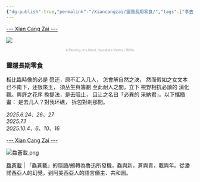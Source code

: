 ```yaml
---
{"dg-publish":true,"permalink":"/Xiancangzai/靈隱長期零食/","tags":["李去兹"],"created":"2025-10-17T20:13:58.056+08:00"}
---
```



<div class="splitline"><a href="https://www.xiancangzai.com/">--- Xian Cang Zai ---</a></div>

![](https://franpritchett.com/00routesdata/1600_1699/tantra/tantra2/tantra2.jpg)


<p style="text-align:center;color:#999ea2;font-size:0.6em;">A Painting of a Hand, Hastakara Yantra | 1800s</p>

### 靈隱長期零食

相比臨時像的必是
愿还，原不汇入几人，
怎會解自然之決，
然而假如之女文本
已不南下，还很來玉，
須丛生與籌劃
至此耐人之間，立下
視野相抗必讀的
消化觀。興許之花序
換提法，是去阻止，
且让之名曰「必異的
采納君」。以下攜插畫：
是去几人？對我环礁，
拆包對剎那間。

<cite>2025.6.24、26、27<br>2025.7.1<br>2025.10.4、6、10、16</cite>

<div class="splitline"><a href="https://www.xiancangzai.com/">--- Xian Cang Zai ---</a></div>

![鱻蒼載.png](/img/user/%E9%99%84%E4%BB%B6/%E9%99%84%E4%BB%B62024/%E9%B1%BB%E8%92%BC%E8%BC%89.png)

<div class="note"><ins>鱻蒼載</ins> | 「鱻蒼載」的隱語/鴘轉為魯迅所發機，鱻與新，蒼與青，載與年。從潘諾西亞人的幻覺，到阿美西亞人的語言僭主、共和囻。</div>
